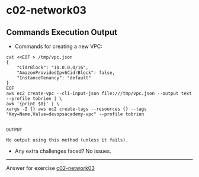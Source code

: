 # c02-network03

## Commands Execution Output

- Commands for creating a new VPC:
```
cat <<EOF > /tmp/vpc.json
{
    "CidrBlock": "10.0.0.0/16",
    "AmazonProvidedIpv6CidrBlock": false,
    "InstanceTenancy": "default"
}
EOF
aws ec2 create-vpc --cli-input-json file:///tmp/vpc.json --output text --profile tobrien | \
awk '{print $8}' | \
xargs -I {} aws ec2 create-tags --resources {} --tags "Key=Name,Value=devopsacademy-vpc" --profile tobrien


OUTPUT

No output using this method (unless it fails).

```

- Any extra challenges faced?
No issues.

<!-- Don't change anything below this point-->
***
Answer for exercise [c02-network03](https://github.com/devopsacademyau/academy/blob/893381c6f0b69434d9e8597d3d4b1c17f9bc1371/classes/02class/exercises/c02-network03/README.md)
